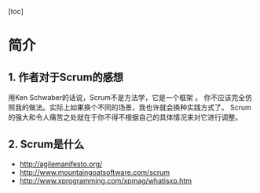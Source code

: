 [toc]
# 简介


## 1. 作者对于Scrum的感想
用Ken Schwaber的话说，Scrum不是方法学，它是一个框架 。
你不应该完全仿照我的做法。实际上如果换个不同的场景，我也许就会换种实践方式了。
Scrum的强大和令人痛苦之处就在于你不得不根据自己的具体情况来对它进行调整。
## 2. Scrum是什么
- http://agilemanifesto.org/
- http://www.mountaingoatsoftware.com/scrum
- http://www.xprogramming.com/xpmag/whatisxp.htm